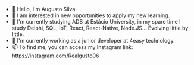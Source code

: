 - 👋 Hello, I'm Augusto Silva
- 👀 I am interested in new opportunities to apply my new learning.
- 🌱 I'm currently studying ADS at Estácio University, in my spare time I study Delphi, SQL, IoT, React, React-Native, Node.JS... Evolving little by little.
- 💞️ I'm currently working as a junior developer at 4easy technology.
- 📫 To find me, you can access my Instagram link: https://instagram.com/Realgusto06

<!---
Realgusto/Realgusto is a ✨ special ✨ repository because its `README.md` (this file) appears on your GitHub profile.
You can click the Preview link to take a look at your changes.
--->
